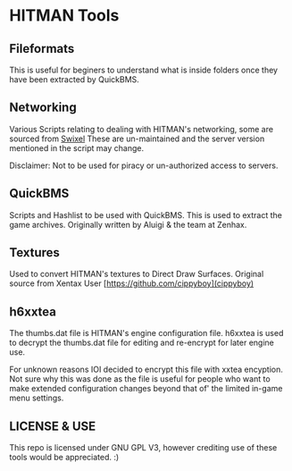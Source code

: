 # HITMAN Tools

## Fileformats
This is useful for beginers to understand what is inside folders once they have been extracted by QuickBMS.

## Networking
Various Scripts relating to dealing with HITMAN's networking, some are sourced from [Swixel](https://github.com/swixel)
These are un-maintained and the server version mentioned in the script may change.

Disclaimer: Not to be used for piracy or un-authorized access to servers.

## QuickBMS
Scripts and Hashlist to be used with QuickBMS. This is used to extract the game archives.
Originally written by Aluigi & the team at Zenhax.

## Textures
Used to convert HITMAN's textures to Direct Draw Surfaces. 
Original source from Xentax User [https://github.com/cippyboy](cippyboy)

## h6xxtea
The thumbs.dat file is HITMAN's engine configuration file. 
h6xxtea is used to decrypt the thumbs.dat file for editing and re-encrypt for later engine use.

For unknown reasons IOI decided to encrypt this file with xxtea encyption. Not sure why this was done as the file is useful for people who want to make extended configuration changes beyond that of' the limited in-game menu settings.

## LICENSE & USE
This repo is licensed under GNU GPL V3, however crediting use of these tools would be appreciated. :)
